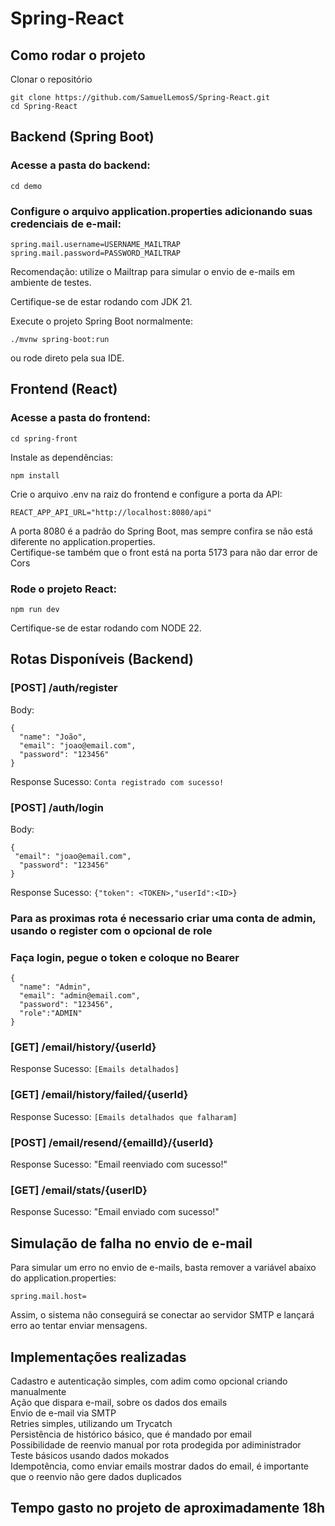 # Spring-React

## Como rodar o projeto

 Clonar o repositório
```
git clone https://github.com/SamuelLemosS/Spring-React.git
cd Spring-React
```

## Backend (Spring Boot)

### Acesse a pasta do backend:

```
cd demo
```

### Configure o arquivo application.properties adicionando suas credenciais de e-mail:

```
spring.mail.username=USERNAME_MAILTRAP 
spring.mail.password=PASSWORD_MAILTRAP
```

Recomendação: utilize o Mailtrap para simular o envio de e-mails em ambiente de testes.

Certifique-se de estar rodando com JDK 21.

Execute o projeto Spring Boot normalmente:

```
./mvnw spring-boot:run
```

ou rode direto pela sua IDE.

## Frontend (React)
### Acesse a pasta do frontend:

```
cd spring-front
```

Instale as dependências:

```
npm install
```

Crie o arquivo .env na raiz do frontend e configure a porta da API:

```
REACT_APP_API_URL="http://localhost:8080/api"
```

A porta 8080 é a padrão do Spring Boot, mas sempre confira se não está diferente no application.properties.  
Certifique-se também que o front está na porta 5173 para não dar error de Cors

### Rode o projeto React:

```
npm run dev
```
Certifique-se de estar rodando com NODE 22.

## Rotas Disponíveis (Backend)

### [POST] /auth/register

Body:

```
{
  "name": "João",
  "email": "joao@email.com",
  "password": "123456"
}
```
Response Sucesso: ``Conta registrado com sucesso!``

### [POST] /auth/login
Body:
```
{
 "email": "joao@email.com",
  "password": "123456"
}
```
Response Sucesso: ``{"token": <TOKEN>,"userId":<ID>}``
### Para as proximas rota é necessario criar uma conta de admin, usando o register com o opcional de role  
### Faça login, pegue o token e coloque no Bearer
```
{
  "name": "Admin",
  "email": "admin@email.com",
  "password": "123456",
  "role":"ADMIN"
}
```
### [GET] /email/history/{userId}
Response Sucesso: ``[Emails detalhados]``

### [GET] /email/history/failed/{userId}
Response Sucesso: ``[Emails detalhados que falharam]``

### [POST] /email/resend/{emailId}/{userId}
Response Sucesso: "Email reenviado com sucesso!"

### [GET] /email/stats/{userID}
Response Sucesso: "Email enviado com sucesso!"

## Simulação de falha no envio de e-mail

Para simular um erro no envio de e-mails, basta remover a variável abaixo do application.properties:

```
spring.mail.host=
```

Assim, o sistema não conseguirá se conectar ao servidor SMTP e lançará erro ao tentar enviar mensagens.

## Implementações realizadas
  Cadastro e autenticação simples, com adim como opcional criando manualmente  
  Ação que dispara e-mail, sobre os dados dos emails  
  Envio de e-mail via SMTP  
  Retries simples, utilizando um Trycatch  
  Persistência de histórico básico, que é mandado por email  
  Possibilidade de reenvio manual por rota prodegida por adiministrador  
  Teste básicos usando dados mokados  
  Idempotência, como enviar emails mostrar dados do email, é importante que o reenvio não gere dados duplicados

## Tempo gasto no projeto de aproximadamente 18h
